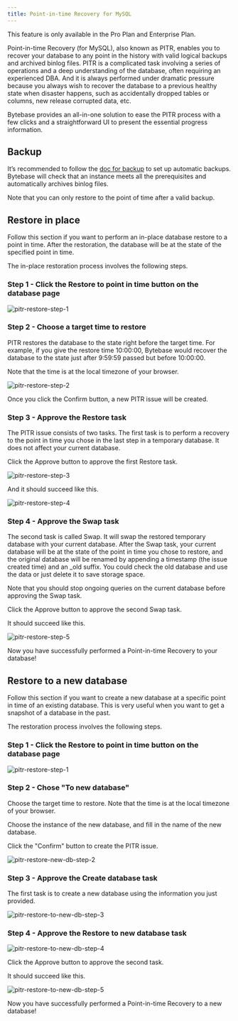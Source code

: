 ```yaml
---
title: Point-in-time Recovery for MySQL
---
```


<HintBlock type="info">

This feature is only available in the Pro Plan and Enterprise Plan.

</HintBlock>

Point-in-time Recovery (for MySQL), also known as PITR, enables you to recover your database to any point in the history with valid logical backups and archived binlog files. PITR is a complicated task involving a series of operations and a deep understanding of the database, often requiring an experienced DBA. And it is always performed under dramatic pressure because you always wish to recover the database to a previous healthy state when disaster happens, such as accidentally dropped tables or columns, new release corrupted data, etc.

Bytebase provides an all-in-one solution to ease the PITR process with a few clicks and a straightforward UI to present the essential progress information.

## Backup

It’s recommended to follow the [doc for backup](/docs/disaster-recovery/backup-restore-database/backup) to set up automatic backups. Bytebase will check that an instance meets all the prerequisites and automatically archives binlog files.

Note that you can only restore to the point of time after a valid backup.

## Restore in place

Follow this section if you want to perform an in-place database restore to a point in time. After the restoration, the database will be at the state of the specified point in time.

The in-place restoration process involves the following steps.

### Step 1 - Click the **Restore to point in time** button on the database page

![pitr-restore-step-1](/docs/disaster-recovery/point-in-time-recovery-for-mysql/pitr-restore-step-1.webp)

### Step 2 - Choose a target time to restore

PITR restores the database to the state right before the target time. For example, if you give the restore time 10:00:00, Bytebase would recover the database to the state just after 9:59:59 passed but before 10:00:00.

Note that the time is at the local timezone of your browser.

![pitr-restore-step-2](/docs/disaster-recovery/point-in-time-recovery-for-mysql/pitr-restore-step-2.webp)

Once you click the Confirm button, a new PITR issue will be created.

### Step 3 - Approve the Restore task

The PITR issue consists of two tasks. The first task is to perform a recovery to the point in time you chose in the last step in a temporary database. It does not affect your current database.

Click the Approve button to approve the first Restore task.

![pitr-restore-step-3](/docs/disaster-recovery/point-in-time-recovery-for-mysql/pitr-restore-step-3.webp)

And it should succeed like this.

![pitr-restore-step-4](/docs/disaster-recovery/point-in-time-recovery-for-mysql/pitr-restore-step-4.webp)

### Step 4 - Approve the Swap task

The second task is called Swap. It will swap the restored temporary database with your current database. After the Swap task, your current database will be at the state of the point in time you chose to restore, and the original database will be renamed by appending a timestamp (the issue created time) and an \_old suffix. You could check the old database and use the data or just delete it to save storage space.

<HintBlock type="info">

Note that you should stop ongoing queries on the current database before approving the Swap task.

</HintBlock>

Click the Approve button to approve the second Swap task.

It should succeed like this.

![pitr-restore-step-5](/docs/disaster-recovery/point-in-time-recovery-for-mysql/pitr-restore-step-5.webp)

Now you have successfully performed a Point-in-time Recovery to your database!

## Restore to a new database

Follow this section if you want to create a new database at a specific point in time of an existing database. This is very useful when you want to get a snapshot of a database in the past.

The restoration process involves the following steps.

### Step 1 - Click the **Restore to point in time** button on the database page

![pitr-restore-step-1](/docs/disaster-recovery/point-in-time-recovery-for-mysql/pitr-restore-step-1.webp)

### Step 2 - Chose "To new database"

Choose the target time to restore. Note that the time is at the local timezone of your browser.

Choose the instance of the new database, and fill in the name of the new database.

Click the "Confirm" button to create the PITR issue.

<img alt="pitr-restore-new-db-step-2" src="/docs/disaster-recovery/point-in-time-recovery-for-mysql/pitr-restore-to-new-db-step-2.webp" />

### Step 3 - Approve the Create database task

The first task is to create a new database using the information you just provided.

![pitr-restore-to-new-db-step-3](/docs/disaster-recovery/point-in-time-recovery-for-mysql/pitr-restore-to-new-db-step-3.webp)

### Step 4 - Approve the Restore to new database task

![pitr-restore-to-new-db-step-4](/docs/disaster-recovery/point-in-time-recovery-for-mysql/pitr-restore-to-new-db-step-4.webp)

Click the Approve button to approve the second task.

It should succeed like this.

![pitr-restore-to-new-db-step-5](/docs/disaster-recovery/point-in-time-recovery-for-mysql/pitr-restore-to-new-db-step-5.webp)

Now you have successfully performed a Point-in-time Recovery to a new database!
